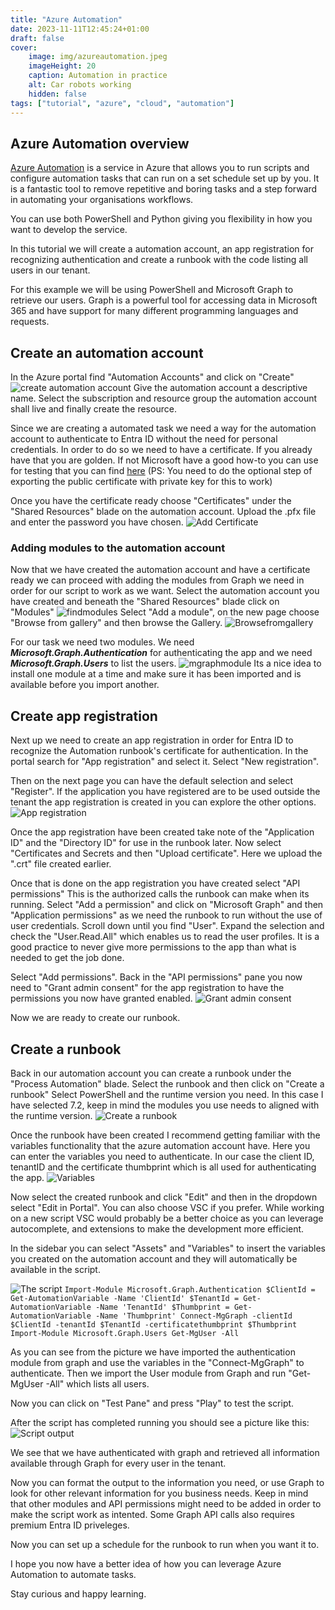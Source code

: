 ```yaml
---
title: "Azure Automation"
date: 2023-11-11T12:45:24+01:00
draft: false
cover:
    image: img/azureautomation.jpeg
    imageHeight: 20
    caption: Automation in practice
    alt: Car robots working
    hidden: false
tags: ["tutorial", "azure", "cloud", "automation"]
---
```


## Azure Automation overview

[Azure Automation](https://learn.microsoft.com/en-us/azure/automation/overview) is a service in Azure that allows you to run scripts and configure automation tasks that can run on a set schedule set up by you.
It is a fantastic tool to remove repetitive and boring tasks and a step forward in automating your organisations workflows.

You can use both PowerShell and Python giving you flexibility in how you want to develop the service.

In this tutorial we will create a automation account, an app registration for recognizing authentication and create a runbook with the code listing all users in our tenant.

For this example we will be using PowerShell and Microsoft Graph to retrieve our users. Graph is a powerful tool for accessing data in Microsoft 365 and have support for many different programming languages and requests.

## Create an automation account
In the Azure portal find "Automation Accounts" and click on "Create"
![create automation account](img/createutomationacc.png)
Give the automation account a descriptive name. Select the subscription and resource group the automation account shall live and finally create the resource.

Since we are creating a automated task we need a way for the automation account to authenticate to Entra ID without the need for personal credentials.
In order to do so we need to have a certificate. If you already have that you are golden. If not Microsoft have a good how-to you can use for testing that you can find [here](https://learn.microsoft.com/en-us/entra/identity-platform/howto-create-self-signed-certificate)
(PS: You need to do the optional step of exporting the public certificate with private key for this to work)

Once you have the certificate ready choose "Certificates" under the "Shared Resources" blade on the automation account.
Upload the .pfx file and enter the password you have chosen.
![Add Certificate](img/addcert.png)

### Adding modules to the automation account
Now that we have created the automation account and have a certificate ready we can proceed with adding the modules from Graph we need in order for our script to work as we want.
Select the automation account you have created and beneath the "Shared Resources" blade click on "Modules"
![findmodules](img/autoaccmodules.png)
Select "Add a module", on the new page choose "Browse from gallery" and then browse the Gallery.
![Browsefromgallery](img/browsegallery.png)

For our task we need two modules.
We need ***Microsoft.Graph.Authentication*** for authenticating the app and we need ***Microsoft.Graph.Users*** to list the users.
![mgraphmodule](img/mgrapgusers.png)
Its a nice idea to install one module at a time and make sure it has been imported and is available before you import another.



## Create app registration
Next up we need to create an app registration in order for Entra ID to recognize the Automation runbook's certificate for authentication.
In the portal search for "App registration" and select it.
Select "New registration".

Then on the next page you can have the default selection and select "Register". If the application you have registered are to be used outside the tenant the app registration is created in you can explore the other options.
![App registration](img/appregistration.png)

Once the app registration have been created take note of the "Application ID" and the "Directory ID" for use in the runbook later.
Now select "Certificates and Secrets and then "Upload certificate".
Here we upload the ".crt" file created earlier.

Once that is done on the app registration you have created select "API permissions" This is the authorized calls the runbook can make when its running.
Select "Add a permission" and click on "Microsoft Graph" and then "Application permissions" as we need the runbook to run without the use of user credentials.
Scroll down until you find "User". Expand the selection and check the "User.Read.All" which enables us to read the user profiles.
It is a good practice to never give more permissions to the app than what is needed to get the job done.

Select "Add permissions".
Back in the "API permissions" pane you now need to "Grant admin consent" for the app registration to have the permissions you now have granted enabled.
![Grant admin consent](img/adminconsest.png)

Now we are ready to create our runbook.

## Create a runbook
Back in our automation account you can create a runbook under the "Process Automation" blade.
Select the runbook and then click on "Create a runbook"
Select PowerShell and the runtime version you need. In this case I have selected 7.2, keep in mind the modules you use needs to aligned with the runtime version.
![Create a runbook](img/createrunbook.png)

Once the runbook have been created I recommend getting familiar with the variables functionality that the azure automation account have.
Here you can enter the variables you need to authenticate. In our case the client ID, tenantID and the certificate thumbprint which is all used for authenticating the app.
![Variables](img/variables.png)

Now select the created runbook and click "Edit" and then in the dropdown select "Edit in Portal". You can also choose VSC if you prefer. While working on a new script VSC would probably be a better choice as you can leverage autocomplete, and extensions to make the development more efficient.

In the sidebar you can select "Assets" and "Variables" to insert the variables you created on the automation account and they will automatically be available in the script.

![The script](img/runbookscript.png)
`Import-Module Microsoft.Graph.Authentication
$ClientId = Get-AutomationVariable -Name 'ClientId'
$TenantId = Get-AutomationVariable -Name 'TenantId'
$Thumbprint = Get-AutomationVariable -Name 'Thumbprint'
Connect-MgGraph -clientId $ClientId -tenantId $TenantId -certificatethumbprint $Thumbprint
Import-Module Microsoft.Graph.Users
Get-MgUser -All`

As you can see from the picture we have imported the authentication module from graph and use the variables in the "Connect-MgGraph" to authenticate.
Then we import the User module from Graph and run "Get-MgUser -All" which lists all users.

Now you can click on "Test Pane" and press "Play" to test the script.

After the script has completed running you should see a picture like this:
![Script output](img/finishedscript.png)


We see that we have authenticated with graph and retrieved all information available through Graph for every user in the tenant.

Now you can format the output to the information you need, or use Graph to look for other relevant information for you business needs. Keep in mind that other modules and API permissions might need to be added in order to make the script work as intented.
Some Graph API calls also requires premium Entra ID priveleges.

Now you can set up a schedule for the runbook to run when you want it to.

I hope you now have a better idea of how you can leverage Azure Automation to automate tasks.

Stay curious and happy learning.




